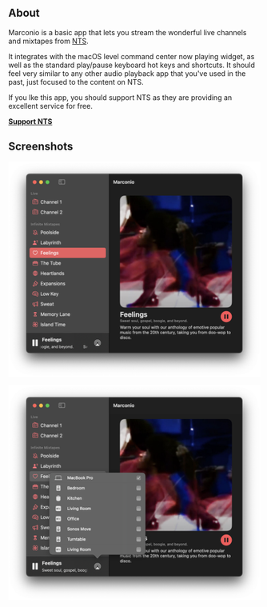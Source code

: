 ## About

Marconio is a basic app that lets you stream the wonderful live channels and mixtapes from [NTS](https://nts.live).

It integrates with the macOS level command center now playing widget, as well as the standard play/pause keyboard hot keys and shortcuts. It should feel very similar to any other audio playback app that you've used in the past, just focused to the content on NTS.

If you lke this app, you should support NTS as they are providing an excellent service for free.

**[Support NTS](https://www.nts.live/supporters)**

## Screenshots

![](images/home.png)

![](images/airplay.png)
